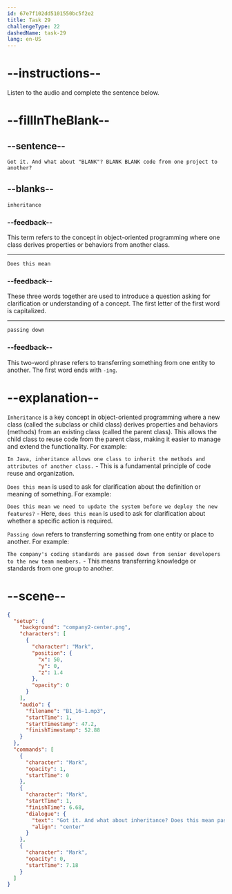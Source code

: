 ```yaml
---
id: 67e7f102dd5101550bc5f2e2
title: Task 29
challengeType: 22
dashedName: task-29
lang: en-US
---
```


<!-- (Audio) Mark: Got it. And what about "inheritance"? Does this mean passing down code from one project to another? -->

# --instructions--

Listen to the audio and complete the sentence below.

# --fillInTheBlank--

## --sentence--

`Got it. And what about "BLANK"? BLANK BLANK code from one project to another?`

## --blanks--

`inheritance`

### --feedback--

This term refers to the concept in object-oriented programming where one class derives properties or behaviors from another class.

---

`Does this mean`

### --feedback--

These three words together are used to introduce a question asking for clarification or understanding of a concept. The first letter of the first word is capitalized.

---

`passing down`

### --feedback--

This two-word phrase refers to transferring something from one entity to another. The first word ends with `-ing`.

# --explanation--

`Inheritance` is a key concept in object-oriented programming where a new class (called the subclass or child class) derives properties and behaviors (methods) from an existing class (called the parent class). This allows the child class to reuse code from the parent class, making it easier to manage and extend the functionality. For example:

`In Java, inheritance allows one class to inherit the methods and attributes of another class.` - This is a fundamental principle of code reuse and organization.

`Does this mean` is used to ask for clarification about the definition or meaning of something. For example:

`Does this mean we need to update the system before we deploy the new features?` - Here, `does this mean` is used to ask for clarification about whether a specific action is required.

`Passing down` refers to transferring something from one entity or place to another. For example:

`The company's coding standards are passed down from senior developers to the new team members.` - This means transferring knowledge or standards from one group to another.

# --scene--

```json
{
  "setup": {
    "background": "company2-center.png",
    "characters": [
      {
        "character": "Mark",
        "position": {
          "x": 50,
          "y": 0,
          "z": 1.4
        },
        "opacity": 0
      }
    ],
    "audio": {
      "filename": "B1_16-1.mp3",
      "startTime": 1,
      "startTimestamp": 47.2,
      "finishTimestamp": 52.88
    }
  },
  "commands": [
    {
      "character": "Mark",
      "opacity": 1,
      "startTime": 0
    },
    {
      "character": "Mark",
      "startTime": 1,
      "finishTime": 6.68,
      "dialogue": {
        "text": "Got it. And what about inheritance? Does this mean passing down code from one project to another?",
        "align": "center"
      }
    },
    {
      "character": "Mark",
      "opacity": 0,
      "startTime": 7.18
    }
  ]
}
```

